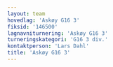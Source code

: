 ```yaml
---
layout: team
hovedlag: 'Askøy G16 3'
fiksid: '146500'
lagnavniturnering: 'Askøy G16 3'
turneringskategori: 'G16 3 div.'
kontaktperson: 'Lars Dahl'
title: 'Askøy G16 3'
---
```

